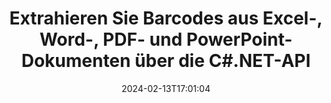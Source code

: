 ---
############################# Static ############################
layout: "auto-gen-parser"
date: 2024-02-13T17:01:04
draft: false
otherformats: 

############################# Head ############################
head_title: ".NET-API zum Extrahieren von Barcodes aus PDF, DOCX, PPTX, XLSX, EPUB und mehr"
head_description: "Mit der API GroupDocs.Parser .NET können Softwareentwickler Barcodes aus PDF, DOC, DOCX, PPT, PPTX, EML, MSG, XLS, XLSX extrahieren. CSV-, ODT-, RTF- und EPUB-Dokumente in .NET Apps."

############################# Header ############################
title: "Extrahieren Sie Barcodes aus Excel-, Word-, PDF- und PowerPoint-Dokumenten über die C#.NET-API"
description: "Mit der API GroupDocs.Parser .NET können Programmierer Barcodes aus PDF, DOC, DOCX, PPT, PPTX, EML, MSG, XLS, XLSX und CSV extrahieren , ODT, RTF & EPUB Dokumente oder Seitenbereich."
bg_image: "https://cms.admin.containerize.com/templates/aspose/App_Themes/V3/images/bg/header1.png"
bg_overlay: false
button:
    enable: true
    icon: "fas fa-arrow-down"
    label: "Download kostenlose Testversion"
    link: "https://downloads.groupdocs.com/parser/net"

############################# SubMenu ############################
submenu:
    enable: true

    left:
        img_alt: "GroupDocs.Parser for .NET"
        image: "https://cms.admin.containerize.com/templates/groupdocs/images/product-logos/90x90-noborder/groupdocs-parser-net.png"
        product: "GroupDocs.Parser"
        platform: ".NET"

    middle:
        button:

            # button loop
            - link: "https://apireference.groupdocs.com/parser/net"
              text: "API-Referenz"

            # button loop
            - link: "https://github.com/groupdocs-parser"
              text: "Codebeispiele"

            # button loop
            - link: "https://products.groupdocs.app/parser/family"
              text: "Live-Demos"

            # button loop
            - link: "https://purchase.groupdocs.com/pricing/parser/net"
              text: "Preisgestaltung"

    right:
        link_download: "https://downloads.groupdocs.com/parser"
        link_learn: "https://docs.groupdocs.com/parser/net"
        link_buy: "https://purchase.groupdocs.com"

############################# About ############################
about:
    enable: true
    title: "Wie extrahiere ich Barcodes aus CSV-Dateien mit der .NET-API?"
    content: |
        Barcodes sind maschinenlesbare Darstellungen von Ziffern und Zeichen, die weltweit häufig in vielen Zusammenhängen verwendet werden, beispielsweise beim Scannen und Identifizieren von Produkten, bei der Verfolgung von Autoteilen, bei der Bestandsverwaltung usw. GroupDocs.Parser for .NET ist eine leistungsstarke API, die Entwicklern hilft, Lösungen zum Extrahieren von Text, Bildern und Barcodes aus verschiedenen Arten unterstützter Dokumentformate zu entwickeln, wie z. B. PDF, E-Mails, E-Books, Microsoft Office-Formate: Word ({ 377}, DOCX), PowerPoint (PPT, PPTX), Excel (XLS, XLSX), E-Mail-Formate (EML, MSG) und viele mehr. Die .NET-API bietet Unterstützung für mehrere erweiterte Funktionen zum Parsen von Dokumenten, wie z. B. die Suche nach Text anhand von Schlüsselwörtern, die genaue Textextraktion, die Extraktion von HTML- oder Markdown-formatiertem Text, die Extraktion von Textbereichen mit Koordinaten, die Extraktion von Metadaten oder Barcodes usw.
        
        

############################# Steps ############################
steps:
    enable: true
    title_left: "Barcodes aus CSV in .NET extrahieren"
    content_left: |
        [GroupDocs.Parser for .NET](/de/parser/net/) erleichtert C#-Entwicklern das Extrahieren von Barcodes aus einer CSV-Datei durch die Implementierung einiger einfacher Schritte.
        
        * Instanziieren Sie das [Parser](https://reference.groupdocs.com/net/parser/groupdocs.parser/parser)-Objekt für das ursprüngliche Dokument.
        * Überprüfen Sie, ob die Datei das Extrahieren von Barcodes unterstützt.
        * Rufen Sie die Methode [GetBarcodes](https://reference.groupdocs.com/parser/net/groupdocs.parser/parser/methods/getbarcodes) auf und erhalten Sie eine Sammlung von [PageBarcodeArea](https://reference.groupdocs.com/parser/net/groupdocs.parser.data/pagebarcodearea) Objekte ab;
        * Durchlaufen Sie die Sammlung und erhalten Sie einen Barcode-Wert.

    title_right: "Erfahren Sie mehr über die Barcode-Extraktion"
    content_right: |
        * <a href="https://docs.groupdocs.com/parser/net/extract-barcodes-from-document/">So extrahieren Sie Barcodes aus einem Dokument</a>
        * <a href="https://docs.groupdocs.com/parser/net/extract-barcodes-from-document-page/">So extrahieren Sie Barcodes von einer Dokumentseite</a>
        * <a href="https://docs.groupdocs.com/parser/net/extract-barcodes-from-document-page-area/">So extrahieren Sie Barcodes aus dem Seitenbereich eines Dokuments</a>
    
    code: |
     {{% parser/additional-styles %}}
     {{< parser/code-parser title="So extrahieren Sie Barcodes aus der Datei CSV mithilfe des Beispielcodes C#">}}

        ```csharp    
        // Extrahieren Sie Barcodes aus der Datei CSV mit der API GroupDocs.Parser
        // Erstellen Sie eine Instanz der Parser-Klasse
        using (Parser parser = new Parser(Constants.SamplePdfWithBarcodes)) {
            // Überprüfen Sie, ob die Datei das Extrahieren von Barcodes unterstützt
            if (!parser.Features.Barcodes) {
                Console.WriteLine("Die Datei unterstützt das Extrahieren von Barcodes nicht.");
                return;
            }

            // {steps.code.scan}
            IEnumerable<PageBarcodeArea> barcodes = parser.GetBarcodes();

            // Über Barcodes iterieren
            foreach (PageBarcodeArea barcode in barcodes) {
                // Drucken Sie den Seitenindex
                Console.WriteLine("Page: " + barcode.Page.Index.ToString());
                // Drucken Sie den Barcode-Wert
                Console.WriteLine("Value: " + barcode.Value);
            }
        }
        ```
     {{< /parser/code-parser >}}

############################# More ############################
more:
    enable: true
    title_left: "System Anforderungen"
    content_left: |
        GroupDocs.Parser for .NET APIs werden auf allen wichtigen Plattformen und Betriebssystemen unterstützt. Bevor Sie den folgenden Code ausführen, stellen Sie bitte sicher, dass die folgenden Voraussetzungen auf Ihrem System installiert sind.
        
        * Betriebssysteme: Microsoft Windows, Linux, MacOS
        * Entwicklungsumgebungen: Microsoft Visual Studio, Xamarin, MonoDevelop
        * Rahmenwerke
        * Laden Sie die neueste Version von GroupDocs.Parser for .NET von [Nuget](https://www.nuget.org/packages/groupdocs.parser) herunter.

    title_right: "Warum GroupDocs.Parser for .NET verwenden?"
    content_right: |
        * Unterstützung für die Extraktion von Klartext aus allen unterstützten Dokumenten    
        * Parsen von Dokumenten über benutzerdefinierte Vorlagen    
        * Vollständige Unterstützung der strukturierten Textextraktion    
        * Textsuche über Schlüsselwörter sowie reguläre Ausdrücke    
        * Extrahieren Sie formatierten Text, Metadaten, Bilder, Container und Anhänge    
        * Extrahieren Sie das Inhaltsverzeichnis für einige unterstützte Dokumentformate    
        * Analysieren Sie Formulardaten aus PDF-Dokumenten    
        * Extrahieren Sie Hyperlinks aus dem Dokument   

############################# Demos ############################
demos:
    enable: true
    title: "Live-Demos – Barcodes online aus Dokumenten extrahieren"
    content: |
       Extrahieren Sie jetzt Barcodes aus Dokumenten, indem Sie die Website [GroupDocs.Parser Live Demos](https://products.groupdocs.app/parser/barcodes/) besuchen.
       Die Live-Demo bietet folgende Vorteile.
        
############################# About Formats ############################
about_formats:
    enable: true

############################# More Formats ############################
more_formats:
    enable: true
    title: "Extrahieren Sie Barcodes aus anderen Dokumentformaten"
    content: |
        .NET API zum Parsen und Extrahieren von Barcodes für Dateiformate und Bilder. Extrahieren Sie Daten für einige der gängigen Dateiformate, wie unten aufgeführt.

############################# Back to top ###############################
back_to_top:
    enable: true
---